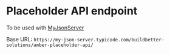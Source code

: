 # Placeholder API endpoint

To be used with [MyJsonServer](https://my-json-server.typicode.com/)

Base URL: `https://my-json-server.typicode.com/buildbetter-solutions/amber-placeholder-api/`

